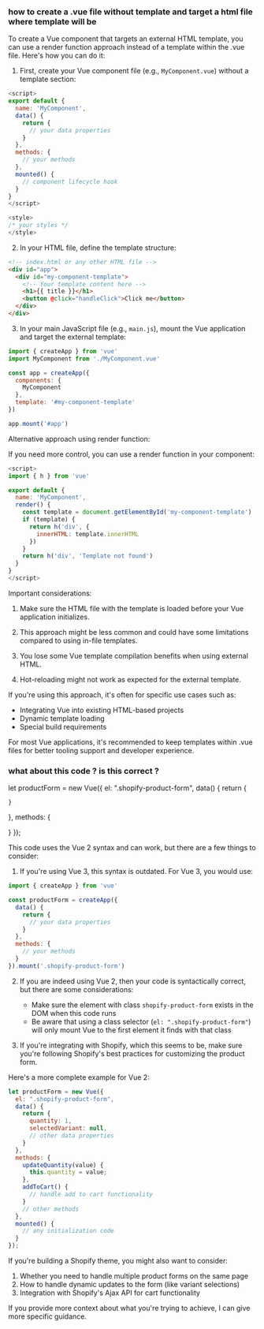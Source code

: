 ### how to create a .vue file without template and target a html file where template will be

To create a Vue component that targets an external HTML template, you can use a render function approach instead of a template within the .vue file. Here's how you can do it:

1. First, create your Vue component file (e.g., `MyComponent.vue`) without a template section:

```javascript
<script>
export default {
  name: 'MyComponent',
  data() {
    return {
      // your data properties
    }
  },
  methods: {
    // your methods
  },
  mounted() {
    // component lifecycle hook
  }
}
</script>

<style>
/* your styles */
</style>
```

2. In your HTML file, define the template structure:

```html
<!-- index.html or any other HTML file -->
<div id="app">
  <div id="my-component-template">
    <!-- Your template content here -->
    <h1>{{ title }}</h1>
    <button @click="handleClick">Click me</button>
  </div>
</div>
```

3. In your main JavaScript file (e.g., `main.js`), mount the Vue application and target the external template:

```javascript
import { createApp } from 'vue'
import MyComponent from './MyComponent.vue'

const app = createApp({
  components: {
    MyComponent
  },
  template: '#my-component-template'
})

app.mount('#app')
```

Alternative approach using render function:

If you need more control, you can use a render function in your component:

```javascript
<script>
import { h } from 'vue'

export default {
  name: 'MyComponent',
  render() {
    const template = document.getElementById('my-component-template')
    if (template) {
      return h('div', {
        innerHTML: template.innerHTML
      })
    }
    return h('div', 'Template not found')
  }
}
</script>
```

Important considerations:

1. Make sure the HTML file with the template is loaded before your Vue application initializes.

2. This approach might be less common and could have some limitations compared to using in-file templates.

3. You lose some Vue template compilation benefits when using external HTML.

4. Hot-reloading might not work as expected for the external template.

If you're using this approach, it's often for specific use cases such as:
- Integrating Vue into existing HTML-based projects
- Dynamic template loading
- Special build requirements

For most Vue applications, it's recommended to keep templates within .vue files for better tooling support and developer experience.


### what about this code ? is this correct ?

let productForm = new Vue({
  el: ".shopify-product-form",
  data() {
    return {

    }
  },
  methods: {

  }
});



This code uses the Vue 2 syntax and can work, but there are a few things to consider:

1. If you're using Vue 3, this syntax is outdated. For Vue 3, you would use:

```javascript
import { createApp } from 'vue'

const productForm = createApp({
  data() {
    return {
      // your data properties
    }
  },
  methods: {
    // your methods
  }
}).mount('.shopify-product-form')
```

2. If you are indeed using Vue 2, then your code is syntactically correct, but there are some considerations:

   - Make sure the element with class `shopify-product-form` exists in the DOM when this code runs
   - Be aware that using a class selector (`el: ".shopify-product-form"`) will only mount Vue to the first element it finds with that class

3. If you're integrating with Shopify, which this seems to be, make sure you're following Shopify's best practices for customizing the product form.

Here's a more complete example for Vue 2:

```javascript
let productForm = new Vue({
  el: ".shopify-product-form",
  data() {
    return {
      quantity: 1,
      selectedVariant: null,
      // other data properties
    }
  },
  methods: {
    updateQuantity(value) {
      this.quantity = value;
    },
    addToCart() {
      // handle add to cart functionality
    }
    // other methods
  },
  mounted() {
    // any initialization code
  }
});
```

If you're building a Shopify theme, you might also want to consider:

1. Whether you need to handle multiple product forms on the same page
2. How to handle dynamic updates to the form (like variant selections)
3. Integration with Shopify's Ajax API for cart functionality

If you provide more context about what you're trying to achieve, I can give more specific guidance.



